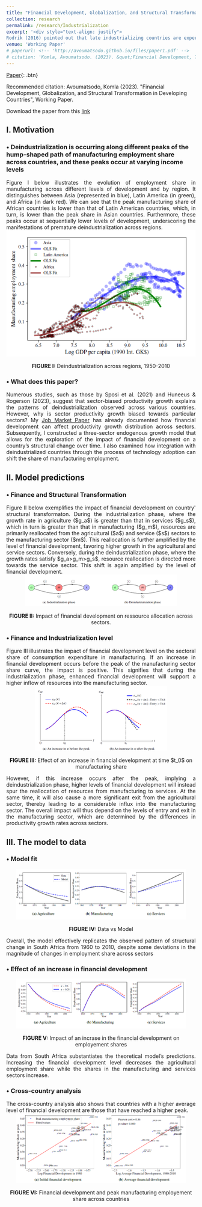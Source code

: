 ```yaml
---
title: "Financial Development, Globalization, and Structural Transformation in Developing Countries (2023)"
collection: research
permalink: /research/Industrialization
excerpt: '<div style="text-align: justify">
Rodrik (2016) pointed out that late industrializing countries are experiencing a lower peak at lower income levels in the manufacturing employment share hump-shaped path. The present study develops a theoretical model to analyze the dynamics of industrialization and deindustrialization in developing countries and their integration with earlier industrialized economies. The findings suggest that financial development plays a crucial role in both accelerating industrialization and facilitating deindustrialization. Moreover, the model reveals that when developing countries integrate with economies in deindustrialization, the technological frontier in the manufacturing sector becomes relatively further ahead compared to the services sector. This discrepancy in technological proximity between sectors influences the differential productivity growth rates in manufacturing and services, driving an early shift towards the services sector. The model is calibrated to South African data from 1960 to 2010 and provides empirical support for these findings.</div>'
venue: 'Working Paper'
# paperurl: <!-- 'http://avoumatsodo.github.io/files/paper1.pdf' -->
# citation: 'Komla, Avoumatsodo. (2023). &quot;Financial Development, Technology Adoption, and Sectoral Productivity Convergence.&quot; <i>Working Paper</i>.'
---
```

[Paper](http://avoumatsodo.github.io/files/Structural_change_and_Financial_Development.pdf){: .btn}    
<!-- [Slides]() -->

Recommended citation: Avoumatsodo, Komla (2023). "Financial Development, Globalization, and Structural Transformation in Developing Countries", Working Paper.

Download the paper from this [link](http://avoumatsodo.github.io/files/Structural_change_and_Financial_Development.pdf)

## I. Motivation

### • Deindustrialization is occurring along different peaks of the hump-shaped path of manufacturing employment share across countries, and these peaks occur at varying income levels
<div style="text-align: justify">
Figure I  below illustrates the evolution of employment share in manufacturing across different levels
of development and by region. It distinguishes between Asia (represented in blue), Latin America
(in green), and Africa (in dark red). We can see that the peak manufacturing share of African countries
is lower than that of Latin American countries, which, in turn, is lower than the peak share
in Asian countries. Furthermore, these peaks occur at sequentially lower levels of development,
underscoring the manifestations of premature deindustrialization across regions.
</div> 
<center>
  <img src="/images/deindustrialization_by_region.png" />
</center>
 
<p align="center">
  <strong>FIGURE I:</strong>  Deindustrialization across regions, 1950-2010
</p> 

### • What does this paper?
<div style="text-align: justify">
Numerous studies, such as those by Sposi et al. (2021) and Huneeus & Rogerson (2023), suggest that sector-biased productivity growth explains the patterns of deindustrialization observed across various countries. However, why is sector productivity growth biased towards particular sectors? My  
  <a href="https://avoumatsodo.github.io/files/Financial_Development_Technology_Adoption_Sectoral_Productivity_Convergence.pdf">Job Market Paper</a> has already documented how financial development can affect productivity growth distribution across sectors. Subsequently, I constructed a three-sector endogenous growth model that allows for the exploration of the impact of financial development on a country’s structural change over time. I also examined how integration with deindustrialized countries through the process of technology adoption can shift the share of manufacturing employment.
</div>


## II. Model predictions
### • Finance and Structural Transformation
<div style="text-align: justify">
Figure II below exemplifies the impact of financial development on country' structural transformaton. During the industrialization phase, where the growth rate in agriculture ($g_a$) is greater than that in services ($g_s$), which in turn is greater than that in manufacturing ($g_m$), resources are primarily reallocated from the agricultural ($a$) and service ($s$) sectors to the manufacturing sector ($m$). This reallocation is further amplified by the level of financial development, favoring higher growth in the agricultural and service sectors.  Conversely, during the deindustrialization phase, where the growth rates satisfy $g_a>g_m>g_s$, resource reallocation is directed more towards the service sector. This shift is again amplified by the level of financial development.
</div> 

<center>
  <img src="/images/finance_structural_change.png" width="80%" />
</center>
 
<p align="center">
  <strong>FIGURE II:</strong>  Impact of financial development on ressource allocation across sectors.
</p> 


### • Finance and Industrialization level
<div style="text-align: justify">
Figure III illustrates the
impact of financial development level on the sectoral share of consumption expenditure in manufacturing.
If an increase in financial development occurs before the peak of the manufacturing
sector share curve, the impact is positive. This signifies that during the industrialization phase,
enhanced financial development will support a higher inflow of resources into the manufacturing
sector. 
</div>

<!--
<div style="display: flex; justify-content: center;">
  <img src="/images/divergence.png" width="32%" alt="Trasient Divergence" />
  <img src="/images/cond_convergence.png" width="32%" alt="Conditional Convergence" /> 
  <img src="/images/convergence.png" width="32%" alt="Convergence" />
</div>
-->
<center>
  <img src="/images/finance_manufacturing.png" width="70%" />
</center>
 
<p align="center">
  <strong>FIGURE III:</strong>  Effect of an increase in financial development at time $t_0$ on manufacturing share 
</p> 

<div style="text-align: justify">
However, if this increase occurs after the peak, implying a deindustrialization phase, higher
levels of financial development will instead spur the reallocation of resources from manufacturing
to services. At the same time, it will also cause a more significant exit from the agricultural sector,
thereby leading to a considerable influx into the manufacturing sector. The overall impact will
thus depend on the levels of entry and exit in the manufacturing sector, which are determined by
the differences in productivity growth rates across sectors.
</div>

## III. The model to data
### • Model fit
<center>
  <img src="/images/model_fit.png" width="90%" />
</center>
 
<p align="center">
  <strong>FIGURE IV:</strong>  Data vs Model
</p> 

<div style="text-align: justify">
 Overall, the model effectively replicates the observed pattern of structural change in South Africa from 1960 to 2010, despite some deviations in the magnitude of changes in employment share across sectors
 </div>

### • Effect of an increase in financial development
<center>
  <img src="/images/finance_structural_change_quant.png" width="90%" />
</center>
 
<p align="center">
  <strong>FIGURE V:</strong>  Impact of an incrase in the financial development on employement shares
</p>

<div style="text-align: justify">
Data from South Africa substantiates the theoretical model’s predictions. Increasing
the financial development level  decreases the agricultural employment share while the shares in the manufacturing and services sectors increase.
 </div>
 
### • Cross-country analysis
<div style="text-align: justify">
The cross-country analysis also shows that countries with a higher average level of financial development are those that have reached a higher peak.
 </div>
 
<center>
  <img src="/images/finance_manufacturing_cross_countries.png" width="90%" />
</center>
 
<p align="center">
  <strong>FIGURE VI:</strong>  Financial development and peak manufacturing employement share across countries
</p>

